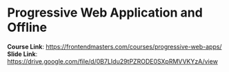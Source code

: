 # Progressive Web Application and Offline

**Course Link**:  https://frontendmasters.com/courses/progressive-web-apps/
**Slide Link**: https://drive.google.com/file/d/0B7LIdu29tPZRODE0SXpRMVVKYzA/view